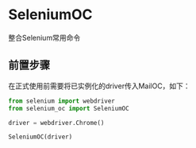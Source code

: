 # SeleniumOC
整合Selenium常用命令

## 前置步骤
在正式使用前需要将已实例化的driver传入MailOC，如下：
```python
from selenium import webdriver
from selenium_oc import SeleniumOC

driver = webdriver.Chrome()

SeleniumOC(driver)
```